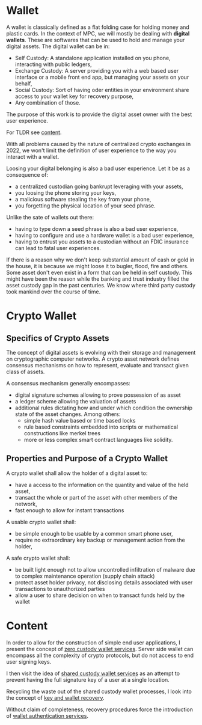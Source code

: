 # Wallet
A wallet is classically defined as a flat folding case for holding money and plastic cards. In the context of MPC, we will mostly be dealing with __digital wallets__. These are softwares that can be used to hold and manage your digital assets. The digital wallet can be in:

- Self Custody: A standalone application installed on you phone, interacting with public ledgers,
- Exchange Custody: A server providing you with a web based user interface or a mobile front end app, but managing your assets on your behalf,
- Social Custody: Sort of having oder entities in your environment share access to your wallet key for recovery purpose,
- Any combination of those.

The purpose of this work is to provide the digital asset owner with the best user experience. 

For TLDR see [content](#content).

With all problems caused by the nature of centralized crypto exchanges in 2022, we won't limit the definition of user experience to the way you interact with a wallet. 

Loosing your digital belonging is also a bad user experience. Let it be as a consequence of:
- a centralized custodian going bankrupt leveraging with your assets,
- you loosing the phone storing your keys,
- a malicious software stealing the key from your phone,
- you forgetting the physical location of your seed phrase.

Unlike the sate of wallets out there:
- having to type down a seed phrase is also a bad user experience,
- having to configure and use a hardware wallet is a bad user experience,
- having to entrust you assets to a custodian without an FDIC insurance can lead to fatal user experiences.

If there is a reason why we don't keep substantial amount of cash or gold in the house, it is because we might loose it to bugler, flood, fire and others. Some asset don't even exist in a form that can be held in self custody. This might have been the reason while the banking and trust industry filled the asset custody gap in the past centuries. We know where third party custody took mankind over the course of time.

# Crypto Wallet
## Specifics of Crypto Assets
The concept of digital assets is evolving with their storage and management on cryptographic computer networks. A crypto asset network defines consensus mechanisms on how to represent, evaluate and transact given class of assets.

A consensus mechanism generally encompasses:
- digital signature schemes allowing to prove possession of as asset
- a ledger scheme allowing the valuation of assets
- additional rules dictating how and under which condition the ownership state of the asset changes. Among others:
  - simple hash value based or time based locks
  - rule based constraints embedded into scripts or mathematical constructions like merkel trees
  - more or less complex smart contract languages like solidity.

## Properties and Purpose of a Crypto Wallet
A crypto wallet shall allow the holder of a digital asset to:
- have a access to the information on the quantity and value of the held asset,
- transact the whole or part of the asset with other members of the network,
- fast enough to allow for instant transactions

A usable crypto wallet shall:
- be simple enough to be usable by a common smart phone user,
- require no extraordinary key backup or management action from the holder,

A safe crypto wallet shall:
- be built light enough not to allow uncontrolled infiltration of malware due to complex maintenance operation (supply chain attack)
- protect asset holder privacy, not disclosing details associated with user transactions to unauthorized parties
- allow a user to share decision on when to transact funds held by the wallet

# Content
In order to allow for the construction of simple end user applications, I present the concept of [zero custody wallet services](./zero-custody-wallet-service.md). Server side wallet can encompass all the complexity of crypto protocols, but do not access to end user signing keys.

I then visit the idea of [shared custody wallet services](./shared-custody-service.md) as an attempt to prevent having the full signature key of a user at a single location.

Recycling the waste out of the shared custody wallet processes, I look into the concept of [key and wallet recovery](./wallet-recovery-services.md).

Without claim of completeness, recovery procedures force the introduction of [wallet authentication services](./wallet-authentication-services.md).


